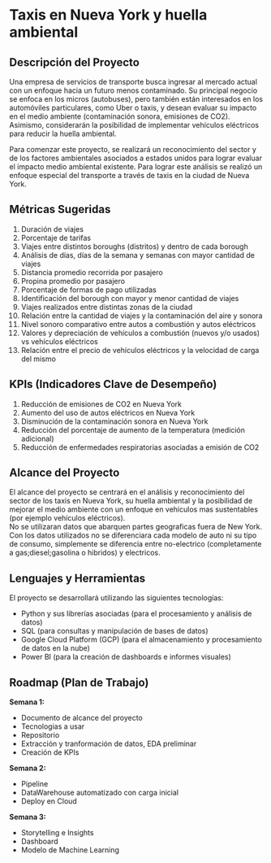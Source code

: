 # Taxis en Nueva York y huella ambiental

## Descripción del Proyecto

Una empresa de servicios de transporte busca ingresar al mercado actual con un enfoque hacia un futuro menos contaminado. Su principal negocio se enfoca en los micros (autobuses), pero también están interesados en los automóviles particulares, como Uber o taxis, y desean evaluar su impacto en el medio ambiente (contaminación sonora, emisiones de CO2). Asimismo, considerarán la posibilidad de implementar vehículos eléctricos para reducir la huella ambiental.

Para comenzar este proyecto, se realizará un reconocimiento del sector y de los factores ambientales asociados a estados unidos para lograr evaluar el impacto medio ambiental existente. Para lograr este análisis se realizó un enfoque especial del transporte a través de taxis en la ciudad de Nueva York.

## Métricas Sugeridas

1. Duración de viajes
2. Porcentaje de tarifas
3. Viajes entre distintos boroughs (distritos) y dentro de cada borough
4. Análisis de días, días de la semana y semanas con mayor cantidad de viajes
5. Distancia promedio recorrida por pasajero
6. Propina promedio por pasajero
7. Porcentaje de formas de pago utilizadas
8. Identificación del borough con mayor y menor cantidad de viajes
9. Viajes realizados entre distintas zonas de la ciudad
10. Relación entre la cantidad de viajes y la contaminación del aire y sonora
11. Nivel sonoro comparativo entre autos a combustión y autos eléctricos
12. Valores y depreciación de vehículos a combustión (nuevos y/o usados) vs vehículos eléctricos
13. Relación entre el precio de vehículos eléctricos y la velocidad de carga del mismo

## KPIs (Indicadores Clave de Desempeño)

1. Reducción de emisiones de CO2 en Nueva York
2. Aumento del uso de autos eléctricos en Nueva York
3. Disminución de la contaminación sonora en Nueva York
4. Reducción del porcentaje de aumento de la temperatura (medición adicional)
5. Reducción de enfermedades respiratorias asociadas a emisión de CO2 

## Alcance del Proyecto

El alcance del proyecto se centrará en el análisis y reconocimiento del sector de los taxis en Nueva York, su huella ambiental y la posibilidad de mejorar el medio ambiente con un enfoque en vehículos mas sustentables (por ejemplo vehículos eléctricos).<br>
No se utilizaran datos que abarquen partes geograficas fuera de New York. Con los datos utilizados no se diferenciara cada modelo de auto ni su tipo de consumo, simplemente se diferencia entre no-electrico (completamente a gas;diesel;gasolina o hibridos) y electricos.

## Lenguajes y Herramientas

El proyecto se desarrollará utilizando las siguientes tecnologías:

- Python y sus librerías asociadas (para el procesamiento y análisis de datos)
- SQL (para consultas y manipulación de bases de datos)
- Google Cloud Platform (GCP) (para el almacenamiento y procesamiento de datos en la nube)
- Power BI (para la creación de dashboards e informes visuales)

## Roadmap (Plan de Trabajo)

**Semana 1:**

- Documento de alcance del proyecto
- Tecnologias a usar
- Repositorio
- Extracción y tranformación de datos, EDA preliminar
- Creación de KPIs

**Semana 2:**

- Pipeline
- DataWarehouse automatizado con carga inicial
- Deploy en Cloud

**Semana 3:**

- Storytelling e Insights
- Dashboard
- Modelo de Machine Learning

